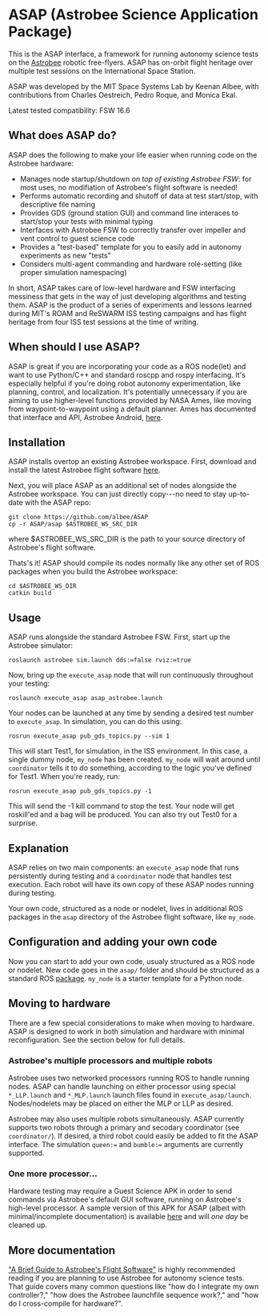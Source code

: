 # ASAP (Astrobee Science Application Package)
This is the ASAP interface, a framework for running autonomy science tests on the [Astrobee](https://github.com/nasa/astrobee) robotic free-flyers. ASAP has on-orbit flight heritage over multiple test sessions on the International Space Station.

ASAP was developed by the MIT Space Systems Lab by Keenan Albee, with contributions from Charles Oestreich, Pedro Roque, and Monica Ekal. 

Latest tested compatibility: FSW 16.6


## What does ASAP do?
ASAP does the following to make your life easier when running code on the Astrobee hardware:

- Manages node startup/shutdown *on top of existing Astrobee FSW*: for most uses, no modifiation of Astrobee's flight software is needed!
- Performs automatic recording and shutoff of data at test start/stop, with descriptive file naming
- Provides GDS (ground station GUI) and command line interaces to start/stop your tests with minimal typing
- Interfaces with Astrobee FSW to correctly transfer over impeller and vent control to guest science code
- Provides a "test-based" template for you to easily add in autonomy experiments as new "tests"
- Considers multi-agent commanding and hardware role-setting (like proper simulation namespacing)

In short, ASAP takes care of low-level hardware and FSW interfacing messiness that gets in the way of just developing algorithms and testing them. ASAP is the product of a series of experiments and lessons learned during MIT's ROAM and ReSWARM ISS testing campaigns and has flight heritage from four ISS test sessions at the time of writing.


## When should I use ASAP?
  ASAP is great if you are incorporating your code as a ROS node(let) and want to use Python/C++ and standard roscpp and rospy interfacing. It's especially helpful if you're doing robot autonomy experimentation, like planning, control, and localization. It's potentially unnecessary if you are aiming to use higher-level functions provided by NASA Ames, like moving from waypoint-to-waypoint using a default planner. Ames has documented that interface and API, Astrobee Android, [here](https://github.com/nasa/astrobee_android).


## Installation
ASAP installs overtop an existing Astrobee workspace. First, download and install the latest Astrobee flight software [here](https://github.com/nasa/astrobee).

Next, you will place ASAP as an additional set of nodes alongside the Astrobee workspace. You can just directly copy---no need to stay up-to-date with the ASAP repo:

```
git clone https://github.com/albee/ASAP
cp -r ASAP/asap $ASTROBEE_WS_SRC_DIR
```

where $ASTROBEE_WS_SRC_DIR is the path to your source directory of Astrobee's flight software.

Thats's it! ASAP should compile its nodes normally like any other set of ROS packages when you build the Astrobee workspace:

```
cd $ASTROBEE_WS_DIR
catkin build
```


## Usage
ASAP runs alongside the standard Astrobee FSW. First, start up the Astrobee simulator:

`roslaunch astrobee sim.launch dds:=false rviz:=true`

Now, bring up the `execute_asap` node that will run continuously throughout your testing:

`roslaunch execute_asap asap_astrobee.launch`

Your nodes can be launched at any time by sending a desired test number to `execute_asap`. In simulation, you can do this using:

`rosrun execute_asap pub_gds_topics.py --sim 1`

This will start Test1, for simulation, in the ISS environment. In this case, a single dummy node, `my_node` has been created. `my_node` will wait around until `coordinator` tells it to do something, according to the logic you've defined for Test1. When you're ready, run:

`rosrun execute_asap pub_gds_topics.py -1`

This will send the -1 kill command to stop the test. Your node will get roskill'ed and a bag will be produced. You can also try out Test0 for a surprise.


## Explanation
ASAP relies on two main components: an `execute_asap` node that runs persistently during testing and a `coordinator` node that handles test execution. Each robot will have its own copy of these ASAP nodes running during testing.

Your own code, structured as a node or nodelet, lives in additional ROS packages in the `asap` directory of the Astrobee flight software, like `my_node`.


## Configuration and adding your own code
Now you can start to add your own code, usualy structured as a ROS node or nodelet. New code goes in the `asap/` folder and should be structured as a standard ROS [package](http://wiki.ros.org/Packages#:~:text=A%20ROS%20package%20is%20simply,and%20the%20unit%20of%20release.). `my_node` is a starter template for a Python node.


## Moving to hardware
There are a few special considerations to make when moving to hardware. ASAP is designed to work in both simulation and hardware with minimal reconfiguration. See the section below for full details.


### Astrobee's multiple processors and multiple robots

Astrobee uses two networked processors running ROS to handle running nodes. ASAP can handle launching on either processor using special `*_LLP.launch` and `*_MLP.launch` launch files found in `execute_asap/launch`. Nodes/nodelets may be placed on either the MLP or LLP as desired.

Astrobee may also uses multiple robots simultaneously. ASAP currently supports two robots through a primary and secodary coordinator (see `coordinator/`). If desired, a third robot could easily be added to fit the ASAP interface. The simulation `queen:=` and `bumble:=` arguments are currently supported.

### One more processor...

Hardware testing may require a Guest Science APK in order to send commands via Astrobee's default GUI software, running on Astrobee's high-level processor. A sample version of this APK for ASAP (albeit with minimal/incomplete documentation) is available [here](https://github.com/albee/astrobee_android_td) and will *one day* be cleaned up.

## More documentation

["A Brief Guide to Astrobee's Flight Software"](https://github.com/albee/a-brief-guide-to-astrobee) is highly recommended reading if you are planning to use Astrobee for autonomy science tests. That guide covers many common questions like "how do I integrate my own controller?," "how does the Astrobee launchfile sequence work?," and "how do I cross-compile for hardware?".


